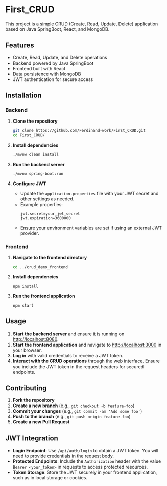 # First_CRUD

This project is a simple CRUD (Create, Read, Update, Delete) application based on Java SpringBoot, React, and MongoDB.

## Features

- Create, Read, Update, and Delete operations
- Backend powered by Java SpringBoot
- Frontend built with React
- Data persistence with MongoDB
- JWT authentication for secure access

## Installation

### Backend

1. **Clone the repository**

    ```sh
    git clone https://github.com/Ferdinand-work/First_CRUD.git
    cd First_CRUD/
    ```

2. **Install dependencies**

    ```sh
    ./mvnw clean install
    ```

3. **Run the backend server**

    ```sh
    ./mvnw spring-boot:run
    ```

4. **Configure JWT**
   - Update the `application.properties` file with your JWT secret and other settings as needed. 
   - Example properties:
     ```
     jwt.secret=your_jwt_secret
     jwt.expiration=3600000
     ```
   - Ensure your environment variables are set if using an external JWT provider.

### Frontend

1. **Navigate to the frontend directory**

    ```sh
    cd ../crud_demo_frontend
    ```

2. **Install dependencies**

    ```sh
    npm install
    ```

3. **Run the frontend application**

    ```sh
    npm start
    ```

## Usage

1. **Start the backend server** and ensure it is running on [http://localhost:8080](http://localhost:8080).
2. **Start the frontend application** and navigate to [http://localhost:3000](http://localhost:3000) in your browser.
3. **Log in** with valid credentials to receive a JWT token.
4. **Interact with the CRUD operations** through the web interface. Ensure you include the JWT token in the request headers for secured endpoints.

## Contributing

1. **Fork the repository**
2. **Create a new branch** (e.g., `git checkout -b feature-foo`)
3. **Commit your changes** (e.g., `git commit -am 'Add some foo'`)
4. **Push to the branch** (e.g., `git push origin feature-foo`)
5. **Create a new Pull Request**

## JWT Integration

- **Login Endpoint**: Use `/api/auth/login` to obtain a JWT token. You will need to provide credentials in the request body.
- **Protected Endpoints**: Include the `Authorization` header with the value `Bearer <your_token>` in requests to access protected resources.
- **Token Storage**: Store the JWT securely in your frontend application, such as in local storage or cookies.

